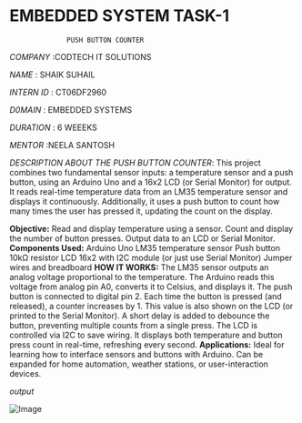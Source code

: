   # EMBEDDED SYSTEM TASK-1
                  PUSH BUTTON COUNTER 
  
  *COMPANY*   :CODTECH IT SOLUTIONS
  
  *NAME*      : SHAIK SUHAIL
  
  *INTERN ID* : CT06DF2960
  
  *D0MAIN*    : EMBEDDED SYSTEMS
  
  *DURATION*  : 6 WEEEKS
  
  *MENTOR*    :NEELA SANTOSH  
  
  *DESCRIPTION ABOUT THE PUSH BUTTON COUNTER*:    This project combines two fundamental sensor inputs: a temperature sensor and a push button, using an Arduino Uno and a 16x2 LCD (or Serial Monitor) for output. It reads real-time temperature data from an LM35 temperature sensor and displays it continuously. Additionally, it uses a push button to count how many times the user has pressed it, updating the count on the display.
  
**Objective:**
Read and display temperature using a sensor.
Count and display the number of button presses.
Output data to an LCD or Serial Monitor.
**Components Used:**
Arduino Uno
LM35 temperature sensor
Push button
10kΩ resistor
LCD 16x2 with I2C module (or just use Serial Monitor)
Jumper wires and breadboard
**HOW IT WORKS:**
The LM35 sensor outputs an analog voltage proportional to the temperature. The Arduino reads this voltage from analog pin A0, converts it to Celsius, and displays it.
The push button is connected to digital pin 2. Each time the button is pressed (and released), a counter increases by 1. This value is also shown on the LCD (or printed to the Serial Monitor). A short delay is added to debounce the button, preventing multiple counts from a single press.
The LCD is controlled via I2C to save wiring. It displays both temperature and button press count in real-time, refreshing every second.
**Applications:**
Ideal for learning how to interface sensors and buttons with Arduino.
Can be expanded for home automation, weather stations, or user-interaction devices.

*output*     



![Image](https://github.com/user-attachments/assets/cd349929-61a7-468b-aeb8-ba2cf29415f6)
  
  
